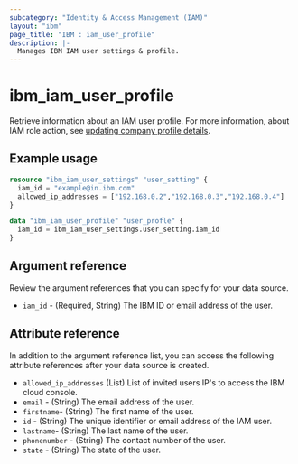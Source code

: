```yaml
---
subcategory: "Identity & Access Management (IAM)"
layout: "ibm"
page_title: "IBM : iam_user_profile"
description: |-
  Manages IBM IAM user settings & profile.
---
```


# ibm_iam_user_profile

Retrieve information about an IAM user profile. For more information, about IAM role action, see [updating company profile details](https://cloud.ibm.com/docs/account?topic=account-contact-info).

## Example usage

```terraform
resource "ibm_iam_user_settings" "user_setting" {
  iam_id = "example@in.ibm.com"
  allowed_ip_addresses = ["192.168.0.2","192.168.0.3","192.168.0.4"]
}

data "ibm_iam_user_profile" "user_profle" {
  iam_id = ibm_iam_user_settings.user_setting.iam_id
}

```

## Argument reference

Review the argument references that you can specify for your data source.

- `iam_id` - (Required, String) The IBM ID or email address of the user.

## Attribute reference

In addition to the argument reference list, you can access the following attribute references after your data source is created.

- `allowed_ip_addresses` (List) List of invited users IP's to access the IBM cloud console.
- `email` - (String) The email address of the user.
- `firstname`-  (String) The first name of the user.
- `id` - (String) The unique identifier or email address of the IAM user.
- `lastname`-  (String) The last name of the user.
- `phonenumber` - (String) The contact number of the user.
- `state` - (String) The state of the user.


  
